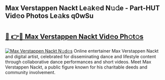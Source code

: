 ## Max Verstappen Nackt Le𝚊k𝚎d N𝚞𝚍e - Part-HUT Vid𝚎o Photos Le𝚊ks q0wSu

# <h2><a href="http://fb6zpt.evod.top/?m=Max+Verstappen+Nackt">🔗 👉🔴 Max Verstappen Nackt Vid𝚎o Ph𝚘t𝚘s</a></h2>

[![Max Verstappen Nackt N𝚞d𝚎s](https://i.imgur.com/8V9OHl7.gif)](http://fb6zpt.evod.top/?m=Max+Verstappen+Nackt)
Online entertainer Max Verstappen Nackt and digital artist, celebrated for disseminating dance and lifestyle content through collaborative dance performances and short videos. Meet Max Verstappen Nackt, a public figure known for his charitable deeds and community involvement. 
